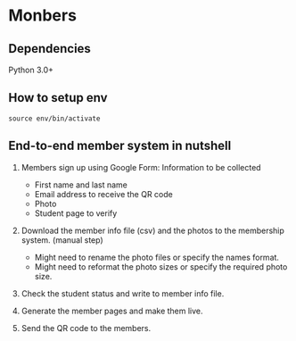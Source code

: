 # Monbers
## Dependencies
Python 3.0+

## How to setup env
```
source env/bin/activate
```

## End-to-end member system in nutshell
1. Members sign up using Google Form:
Information to be collected 
   * First name and last name
   * Email address to receive the QR code 
   * Photo 
   * Student page to verify 
   
2. Download the member info file (csv) and the photos 
to the membership system. (manual step)
    * Might need to rename the photo files or 
    specify the names format.
    * Might need to reformat the photo sizes or 
    specify the required photo size.

3. Check the student status and write to member info file.

4. Generate the member pages and make them live.

5. Send the QR code to the members.


